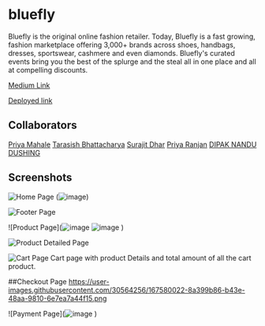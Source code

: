 # bluefly
Bluefly is the original online fashion retailer. Today, Bluefly is a fast growing, fashion marketplace offering 3,000+ brands across shoes, handbags, dresses, sportswear, cashmere and even diamonds. Bluefly's curated events bring you the best of the splurge and the steal all in one place and all at compelling discounts. 

<a href="https://medium.com/@surajitgokarna/building-the-clone-of-bluefly-com-b3b5d15d9c87">Medium Link</a>

<a href="https://bluefly.netlify.app/">Deployed link</a>


## Collaborators

<a href="https://github.com/primahale">Priya Mahale</a>
<a href="https://github.com/Tarasishbhattacharya">Tarasish Bhattacharya</a>
<a href="https://github.com/Surajit-Dhar">Surajit Dhar</a>
<a href="https://github.com/RanjanPriya12">Priya Ranjan</a>
<a href="https://github.com/dipakdushing">DIPAK NANDU DUSHING </a>

## Screenshots

![Home Page](![image](https://user-images.githubusercontent.com/30564256/167578705-3823ede2-14a8-4980-8fde-622b38aa263e.png))
(![image](https://user-images.githubusercontent.com/30564256/167580289-a71256a5-5342-4f2d-b066-a9d11f7c71ef.png))

![Footer Page](https://user-images.githubusercontent.com/30564256/167580422-86b883fc-33e3-4890-ae58-f4204dac70f3.png)


![Product Page](![image](https://user-images.githubusercontent.com/30564256/167579417-1d62b7b3-1ce5-45c8-ae65-aaa6cedad254.png)
![image](https://user-images.githubusercontent.com/30564256/167579503-00d69b8a-2c71-4274-ae90-d81cceefaa0e.png)
)

![Product Detailed Page](![image](https://user-images.githubusercontent.com/30564256/167579671-9dfc6a69-0042-484c-8a9b-9b0c4790c0cb.png)
)

![Cart Page](![image](https://user-images.githubusercontent.com/30564256/167579843-407a6fcf-b5e9-45e6-b081-7ea7be0cec81.png)
)
Cart page with product Details and total amount of all the cart product.

##Checkout Page 
https://user-images.githubusercontent.com/30564256/167580022-8a399b86-b43e-48aa-9810-6e7ea7a44f15.png

![Payment Page](![image](![image](https://user-images.githubusercontent.com/30564256/167580149-e283c97d-f0e3-4982-a5ec-a635f76a9b90.png)
)
)
